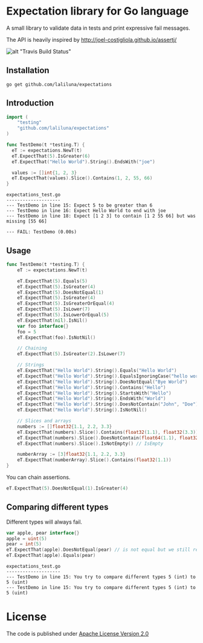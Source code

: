 # Expectation library for Go language

A small library to validate data in tests and print expressive fail messages.

The API is heavily inspired by http://joel-costigliola.github.io/assertj/

![alt "Travis Build Status"](https://travis-ci.org/laliluna/expectations.svg?branch=master)

## Installation

```
go get github.com/laliluna/expectations
```

## Introduction

```go
import (
	"testing"
	"github.com/laliluna/expectations"
)

func TestDemo(t *testing.T) {
  eT := expectations.NewT(t)
  eT.ExpectThat(5).IsGreater(6)
  eT.ExpectThat("Hello World").String().EndsWith("joe")

  values := []int{1, 2, 3}
  eT.ExpectThat(values).Slice().Contains(1, 2, 55, 66)
}
```

```
expectations_test.go
--------------------
--- TestDemo in line 15: Expect 5 to be greater than 6
--- TestDemo in line 16: Expect Hello World to end with joe
--- TestDemo in line 18: Expect [1 2 3] to contain [1 2 55 66] but was missing [55 66]

--- FAIL: TestDemo (0.00s)
```

## Usage

```go
func TestDemo(t *testing.T) {
 	eT := expectations.NewT(t)

	eT.ExpectThat(5).Equals(5)
	eT.ExpectThat(5).IsGreater(4)
	eT.ExpectThat(5).DoesNotEqual(1)
	eT.ExpectThat(5).IsGreater(4)
	eT.ExpectThat(5).IsGreaterOrEqual(4)
	eT.ExpectThat(5).IsLower(7)
	eT.ExpectThat(5).IsLowerOrEqual(5)
	eT.ExpectThat(nil).IsNil()
	var foo interface{}
	foo = 5
	eT.ExpectThat(foo).IsNotNil()

	// Chaining
	eT.ExpectThat(5).IsGreater(2).IsLower(7)

	// Strings
	eT.ExpectThat("Hello World").String().Equals("Hello World")
	eT.ExpectThat("Hello World").String().EqualsIgnoringCase("hello world")
	eT.ExpectThat("Hello World").String().DoesNotEqual("Bye World")
	eT.ExpectThat("Hello World").String().Contains("Hello")
	eT.ExpectThat("Hello World").String().StartsWith("Hello")
	eT.ExpectThat("Hello World").String().EndsWith("World")
	eT.ExpectThat("Hello World").String().DoesNotContain("John", "Doe")
	eT.ExpectThat("Hello World").String().IsNotNil()

	// Slices and arrays
	numbers := []float32{1.1, 2.2, 3.3}
	eT.ExpectThat(numbers).Slice().Contains(float32(1.1), float32(3.3))
	eT.ExpectThat(numbers).Slice().DoesNotContain(float64(1.1), float32(1.22), float32(3.22))
	eT.ExpectThat(numbers).Slice().IsNotEmpty() // IsEmpty

	numberArray := [3]float32{1.1, 2.2, 3.3}
	eT.ExpectThat(numberArray).Slice().Contains(float32(1.1))
}
```

You can chain assertions.

```go
eT.ExpectThat(5).DoesNotEqual(1).IsGreater(4)
```

## Comparing different types

Different types will always fail.

```go
var apple, pear interface{}
apple = uint(5)
pear = int(5)
eT.ExpectThat(apple).DoesNotEqual(pear) // is not equal but we still reject the comparison
eT.ExpectThat(apple).Equals(pear) 
```
```
expectations_test.go
--------------------
--- TestDemo in line 15: You try to compare different types 5 (int) to 5 (uint)
--- TestDemo in line 15: You try to compare different types 5 (int) to 5 (uint)

```
# License

The code is published under [Apache License Version 2.0](LICENSE)
